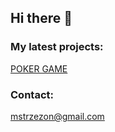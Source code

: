 ## Hi there 👋
### My latest projects:
[POKER GAME](https://github.com/MStrzezon/Poker)
### Contact:
mstrzezon@gmail.com


